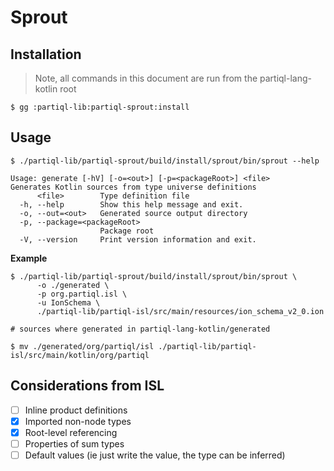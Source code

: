 # Sprout

## Installation

> Note, all commands in this document are run from the partiql-lang-kotlin root

```shell
$ gg :partiql-lib:partiql-sprout:install  
```

## Usage

```shell
$ ./partiql-lib/partiql-sprout/build/install/sprout/bin/sprout --help

Usage: generate [-hV] [-o=<out>] [-p=<packageRoot>] <file>
Generates Kotlin sources from type universe definitions
      <file>        Type definition file
  -h, --help        Show this help message and exit.
  -o, --out=<out>   Generated source output directory
  -p, --package=<packageRoot>
                    Package root
  -V, --version     Print version information and exit.
```

**Example**
```shell
$ ./partiql-lib/partiql-sprout/build/install/sprout/bin/sprout \
      -o ./generated \
      -p org.partiql.isl \ 
      -u IonSchema \
      ./partiql-lib/partiql-isl/src/main/resources/ion_schema_v2_0.ion  
      
# sources where generated in partiql-lang-kotlin/generated

$ mv ./generated/org/partiql/isl ./partiql-lib/partiql-isl/src/main/kotlin/org/partiql   
```

## Considerations from ISL
- [ ] Inline product definitions
- [x] Imported non-node types
- [x] Root-level referencing
- [ ] Properties of sum types
- [ ] Default values (ie just write the value, the type can be inferred)
